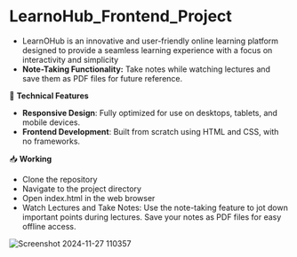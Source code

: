 # LearnoHub_Frontend_Project

- LearnOHub is an innovative and user-friendly online learning platform designed to provide a seamless learning experience with a focus on interactivity and simplicity
- **Note-Taking Functionality:** Take notes while watching lectures and save them as PDF files for future reference.

🌟 **Technical Features**
- **Responsive Design**: Fully optimized for use on desktops, tablets, and mobile devices.
- **Frontend Development**: Built from scratch using HTML and CSS, with no frameworks.

📥 **Working**
- Clone the repository
- Navigate to the project directory
- Open index.html in the web browser
- Watch Lectures and Take Notes: Use the note-taking feature to jot down important points during lectures. Save your notes as PDF files for easy offline access.

![Screenshot 2024-11-27 110357](https://github.com/user-attachments/assets/071ed924-110c-4e91-ab72-efcb318680c0)

